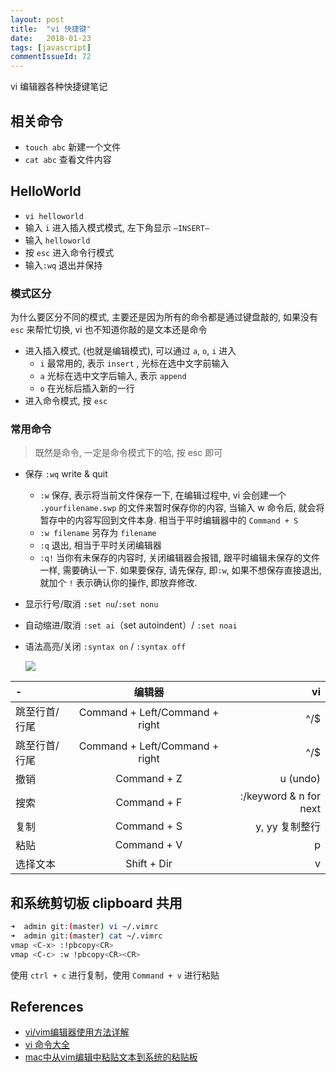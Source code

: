 ```yaml
---
layout: post
title:  "vi 快捷键"
date:   2018-01-23
tags: [javascript]
commentIssueId: 72
---
```


vi 编辑器各种快捷键笔记



## 相关命令

* `touch abc` 新建一个文件
* `cat abc` 查看文件内容

## HelloWorld

* `vi helloworld`
* 输入 `i` 进入插入模式模式, 左下角显示 `—INSERT—`
* 输入 `helloworld`
* 按 `esc` 进入命令行模式
* 输入`:wq` 退出并保持

### 模式区分

为什么要区分不同的模式, 主要还是因为所有的命令都是通过键盘敲的, 如果没有 `esc` 来帮忙切换, vi 也不知道你敲的是文本还是命令

* 进入插入模式, (也就是编辑模式), 可以通过 `a`, `o`, `i` 进入
  * `i` 最常用的, 表示 `insert` , 光标在选中文字前输入
  * `a` 光标在选中文字后输入, 表示 `append`
  * `o` 在光标后插入新的一行
* 进入命令模式, 按 `esc`

### 常用命令

> 既然是命令, 一定是命令模式下的哈, 按 esc 即可

* 保存 `:wq` write & quit

  * `:w` 保存, 表示将当前文件保存一下, 在编辑过程中, vi 会创建一个 `.yourfilename.swp` 的文件来暂时保存你的内容, 当输入 w 命令后, 就会将暂存中的内容写回到文件本身. 相当于平时编辑器中的 `Command + S`
  * `:w filename` 另存为 `filename`
  * `:q` 退出, 相当于平时关闭编辑器
  * `:q!` 当你有未保存的内容时, 关闭编辑器会报错, 跟平时编辑未保存的文件一样, 需要确认一下. 如果要保存, 请先保存, 即`:w`, 如果不想保存直接退出, 就加个 `!` 表示确认你的操作, 即放弃修改.

* 显示行号/取消 `:set nu`/`:set nonu`

* 自动缩进/取消  `:set ai`（set autoindent）/ `:set noai`

* 语法高亮/关闭 `:syntax on` /  `:syntax off`


  ![](https://user-images.githubusercontent.com/7157346/35281676-72e996c6-008e-11e8-9d0d-e88da5336a66.png)

| - | 编辑器 | vi |
|:--------|:-------:|--------:|
| 跳至行首/行尾 | Command + Left/Command + right | ^/$ |
| 跳至行首/行尾 | Command + Left/Command + right | ^/$ |
| 撤销      |  Command + Z                    | u (undo) |
| 搜索      | Command + F                      | :/keyword & n for next |
| 复制      | Command + S                     | y, yy 复制整行             |
| 粘贴      | Command + V                      | p                        |
| 选择文本    | Shift + Dir                      | v                        |

## 和系统剪切板 clipboard 共用

```bash
➜  admin git:(master) vi ~/.vimrc
➜  admin git:(master) cat ~/.vimrc
vmap <C-x> :!pbcopy<CR>
vmap <C-c> :w !pbcopy<CR><CR>
```
使用 `ctrl + c` 进行复制，使用 `Command + v` 进行粘贴


## References

* [vi/vim编辑器使用方法详解](http://www.cnblogs.com/libaoliang/articles/6961676.html)
* [vi 命令大全](https://www.cs.colostate.edu/helpdocs/vi.html)
* [mac中从vim编辑中粘贴文本到系统的粘贴板](https://jingyan.baidu.com/article/22fe7cedd9b92e3003617f64.html)

